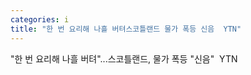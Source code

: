 ```yaml
---
categories: i
title: "한 번 요리해 나흘 버텨스코틀랜드 물가 폭등 신음  YTN"
---
```

"한 번 요리해 나흘 버텨"...스코틀랜드, 물가 폭등 "신음"&nbsp;&nbsp;YTN